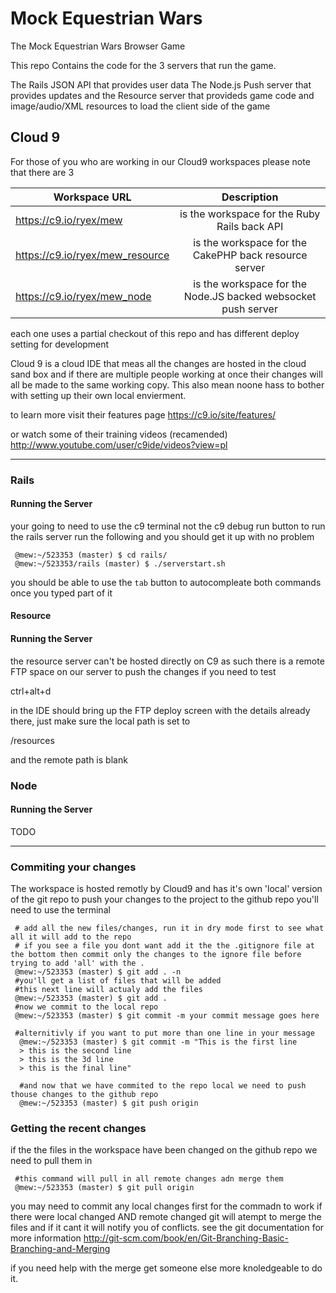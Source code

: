 Mock Equestrian Wars
====================

The Mock Equestrian Wars Browser Game

This repo Contains the code for the 3 servers that run the game.

The Rails JSON API that provides user data
The Node.js Push server that provides updates
and the Resource server that provideds game code and image/audio/XML resources to load the client side of the game

 Cloud 9
-----------

For those of you who are working in our Cloud9 workspaces please note that there are 3

|Workspace URL|Description|
|-------------|:-----------:|
|https://c9.io/ryex/mew | is the workspace for the Ruby Rails back API |
|https://c9.io/ryex/mew_resource | is the workspace for the CakePHP back resource server|
|https://c9.io/ryex/mew_node | is the workspace for the Node.JS backed websocket push server|

each one uses a partial checkout of this repo and has different deploy setting for development


Cloud 9 is a cloud IDE that meas all the changes are hosted in the cloud sand box and if there are multiple people working at once their changes will all be made to the same working copy.
This also mean noone hass to bother with setting up their own local envierment.

to learn more visit their features page
https://c9.io/site/features/

or watch some of their training videos (recamended)
http://www.youtube.com/user/c9ide/videos?view=pl

***

### Rails

#### Running the Server

your going to need to use the c9 terminal not the c9 debug run button to run the rails server 
run the following and you should get it up with no problem

```
 @mew:~/523353 (master) $ cd rails/
 @mew:~/523353/rails (master) $ ./serverstart.sh

```
you should be able to use the `tab` button to autocompleate both commands once you typed part of it

#### Resource

#### Running the Server
the resource server can't be hosted directly on C9
as such there is a remote FTP space on our server to push the changes if you need to test

ctrl+alt+d 

in the IDE should bring up the FTP deploy screen with the details already there, just make sure the local path is set to

/resources

and the remote path is blank

### Node

#### Running the Server

TODO

***

### Commiting your changes

The workspace is hosted remotly by Cloud9 and has it's own 'local' version of the git repo to push your changes to the project to the github repo you'll need to use the terminal
```
 # add all the new files/changes, run it in dry mode first to see what all it will add to the repo
 # if you see a file you dont want add it the the .gitignore file at the bottom then commit only the changes to the ignore file before trying to add 'all' with the .
 @mew:~/523353 (master) $ git add . -n
 #you'll get a list of files that will be added
 #this next line will actualy add the files
 @mew:~/523353 (master) $ git add .
 #now we commit to the local repo
 @mew:~/523353 (master) $ git commit -m your commit message goes here
 
 #alternitivly if you want to put more than one line in your message
  @mew:~/523353 (master) $ git commit -m "This is the first line
  > this is the second line
  > this is the 3d line
  > this is the final line"
  
  #and now that we have commited to the repo local we need to push thouse changes to the github repo
  @mew:~/523353 (master) $ git push origin
```
 
### Getting the recent changes 
 
if the the files in the workspace have been changed on the github repo we need to pull them in
 
```
 #this command will pull in all remote changes adn merge them
 @mew:~/523353 (master) $ git pull origin
```
 
you may need to commit any local changes first for the commadn to work
if there were local changed AND remote changed git will atempt to merge the files and if it cant it will notify you of conflicts. 
see the git documentation for more information
http://git-scm.com/book/en/Git-Branching-Basic-Branching-and-Merging
 
if you need help with the merge get someone else more knoledgeable to do it.

